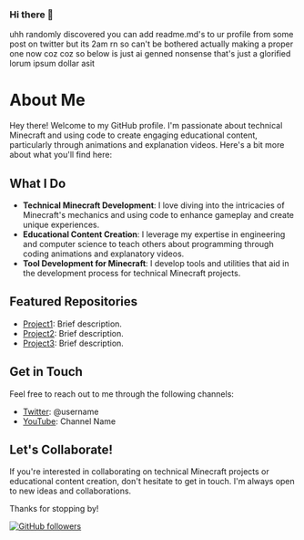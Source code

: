 ### Hi there 👋
uhh randomly discovered you can add readme.md's to ur profile from some post on twitter but its 2am rn so can't be bothered actually making a proper one now coz coz so below is just ai genned nonsense that's just a glorified lorum ipsum dollar asit

# About Me

Hey there! Welcome to my GitHub profile. I'm passionate about technical Minecraft and using code to create engaging educational content, particularly through animations and explanation videos. Here's a bit more about what you'll find here:

## What I Do

- **Technical Minecraft Development**: I love diving into the intricacies of Minecraft's mechanics and using code to enhance gameplay and create unique experiences.
- **Educational Content Creation**: I leverage my expertise in engineering and computer science to teach others about programming through coding animations and explanatory videos.
- **Tool Development for Minecraft**: I develop tools and utilities that aid in the development process for technical Minecraft projects.

## Featured Repositories

- [Project1](link): Brief description.
- [Project2](link): Brief description.
- [Project3](link): Brief description.

## Get in Touch

Feel free to reach out to me through the following channels:

- [Twitter](link): @username
- [YouTube](link): Channel Name

## Let's Collaborate!

If you're interested in collaborating on technical Minecraft projects or educational content creation, don't hesitate to get in touch. I'm always open to new ideas and collaborations.

Thanks for stopping by!

[![GitHub followers](https://img.shields.io/github/followers/yourusername?label=Follow&style=social)](link)



<!--
**ncolyer11/ncolyer11** is a ✨ _special_ ✨ repository because its `README.md` (this file) appears on your GitHub profile.

Here are some ideas to get you started:

- 🔭 I’m currently working on ...
- 🌱 I’m currently learning ...
- 👯 I’m looking to collaborate on ...
- 🤔 I’m looking for help with ...
- 💬 Ask me about ...
- 📫 How to reach me: ...
- 😄 Pronouns: ...
- ⚡ Fun fact: ...
-->
